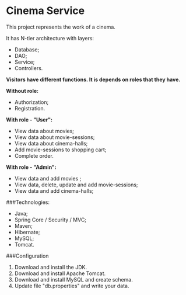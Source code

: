 # Cinema Service 
This project represents the work of a cinema.

It has N-tier architecture with layers:
* Database;
* DAO;
* Service;
* Controllers.

**Visitors have different functions. It is depends on roles that they have.**

**Without role:**
* Authorization;
* Registration.

**With role - "User":**
* View data about movies;
* View data about movie-sessions; 
* View data about cinema-halls;
* Add movie-sessions to shopping cart;
* Complete order.

**With role - "Admin":**
* View data and add movies ;
* View data, delete, update and add movie-sessions;
* View data and add cinema-halls;

###Technologies:
* Java;
* Spring Core / Security / MVC;
* Maven;
* Hibernate;
* MySQL;
* Tomcat.

###Configuration
1. Download and install the JDK.
2. Download and install Apache Tomcat.
3. Download and install MySQL and create schema.
4. Update file "db.properties" and write your data.